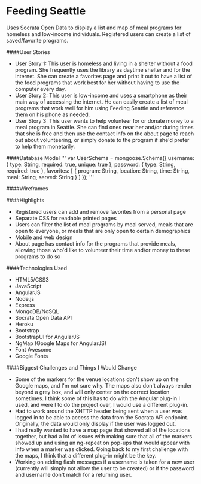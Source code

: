 # Feeding Seattle
Uses Socrata Open Data to display a list and map of meal programs for homeless and low-income individuals. Registered users can create a list of saved/favorite programs. 

####User Stories
* User Story 1: This user is homeless and living in a shelter without a food program. She frequently uses the library as daytime shelter and for the internet. She can create a favorites page and print it out to have a list of the food programs that work best for her without having to use the computer every day.
* User Story 2: This user is low-income and uses a smartphone as their main way of accessing the internet. He can easily create a list of meal programs that work well for him using Feeding Seattle and reference them on his phone as needed.
* User Story 3: This user wants to help volunteer for or donate money to a meal program in Seattle. She can find ones near her and/or during times that she is free and then use the contact info on the about page to reach out about volunteering, or simply donate to the program if she'd prefer to help them monetarily. 

####Database Model
'''
var UserSchema = mongoose.Schema({
  username: {
    type: String,
    required: true,
    unique: true
  },
  password: {
    type: String,
    required: true
  },
  favorites: [
    {
      program: String,
      location: String,
      time: String,
      meal: String,
      served: String
    }
  ]
});
'''

####Wireframes

####Highlights
* Registered users can add and remove favorites from a personal page
* Separate CSS for readable printed pages
* Users can filter the list of meal programs by meal served, meals that are open to everyone, or meals that are only open to certain demographics
* Mobile and web design
* About page has contact info for the programs that provide meals, allowing those who'd like to volunteer their time and/or money to these programs to do so

####Technologies Used
* HTML5/CSS3
* JavaScript
* AngularJS
* Node.js
* Express
* MongoDB/NoSQL
* Socrata Open Data API
* Heroku
* Bootstrap
* BootstrapUI for AngularJS
* NgMap (Google Maps for AngularJS)
* Font Awesome
* Google Fonts

####Biggest Challenges and Things I Would Change
* Some of the markers for the venue locations don't show up on the Google maps, and I'm not sure why. The maps also don't always render beyond a grey box, and will only center on the correct location sometimes. I think some of this has to do with the Angular plug-in I used, and were I to do the project over, I would use a different plug-in. 
* Had to work around the XHTTP header being sent when a user was logged in to be able to access the data from the Socrata API endpoint. Originally, the data would only display if the user was logged out.
* I had really wanted to have a map page that showed all of the locations together, but had a lot of issues with making sure that all of the markers showed up and using an ng-repeat on pop-ups that would appear with info when a marker was clicked. Going back to my first challenge with the maps, I think that a different plug-in might be the key.
* Working on adding flash messages if a username is taken for a new user (currently will simply not allow the user to be created) or if the password and username don't match for a returning user.
